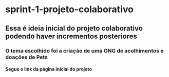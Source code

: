 # sprint-1-projeto-colaborativo
## Essa é ideia inicial do projeto colaborativo podendo haver incrementos posteriores
### O tema escolhido foi a criação de uma ONG de acolhimentos e doações de Pets
#### Segue o link da página inicial do projeto 
<a href="https://www.canva.com/design/DAFfV-bwotE/h1Ys14KYu6G0_20HyUt47Q/edit"></a>
